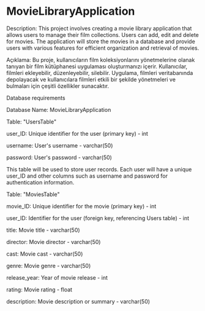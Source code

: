 # MovieLibraryApplication
Description:
This project involves creating a movie library application that allows users to manage their film collections. Users can add, edit and delete for movies. The application will store the movies in a database and provide users with various features for efficient organization and retrieval of movies.

Açıklama:
Bu proje, kullanıcıların film koleksiyonlarını yönetmelerine olanak tanıyan bir film kütüphanesi uygulaması oluşturmanızı içerir. Kullanıcılar, filmleri ekleyebilir, düzenleyebilir, silebilir. Uygulama, filmleri veritabanında depolayacak ve kullanıcılara filmleri etkili bir şekilde yönetmeleri ve bulmaları için çeşitli özellikler sunacaktır.

Database requirements

Database Name: MovieLibraryApplication

Table: "UsersTable"

user_ID: Unique identifier for the user (primary key) - int

username: User's username - varchar(50)

password: User's password - varchar(50)


This table will be used to store user records. Each user will have a unique user_ID and other columns such as username and password for authentication information.



Table: "MoviesTable"

movie_ID: Unique identifier for the movie (primary key) - int

user_ID: Identifier for the user (foreign key, referencing Users table) - int

title: Movie title - varchar(50)

director: Movie director - varchar(50)

cast: Movie cast - varchar(50)

genre: Movie genre - varchar(50)

release_year: Year of movie release - int

rating: Movie rating - float

description: Movie description or summary - varchar(50)


